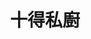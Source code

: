 ---
title: "十得私廚"
description: "十得私廚"
layout: shop
keywords:
  - 美食競賽
  - 台灣美食
  - 美食精選
datePublished: "2025-06-30"
dateModified: "2025-07-06"
city: "台北市"
district: "中山區"
address: "台北市中山區中山北路二段185號2樓"
phone: "0933737893"
geo: "25.063868303245837, 121.5226139269664"
google_map: "https://maps.app.goo.gl/mZtSoEDiC8dVomu86"
footinder: "https://footinder.com.tw/%E5%8F%B0%E5%8C%97%E5%B8%82%E4%B8%AD%E5%B1%B1%E5%8D%80/7753/"
official: "https://www.10de10der.com/pages/10der-shop"
award:
  - name: "500盤"
    year: "2024"
    entries:
      - dishes:
          - "脆皮雞"

---